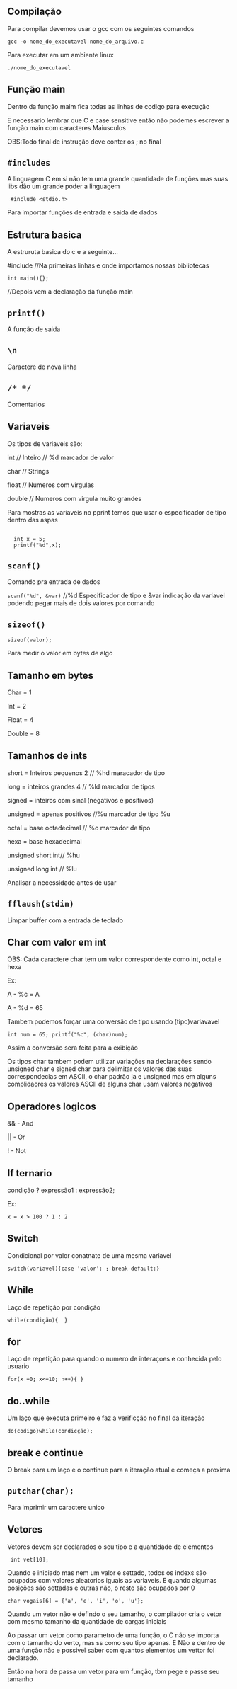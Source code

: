 <h2>Compilação</h2>

<p>Para compilar devemos usar o gcc com os seguintes comandos</p>
<code>gcc -o nome_do_executavel nome_do_arquivo.c</code>

<p>Para executar em um ambiente linux</p>
<code>./nome_do_executavel</code>

<h2>Função main</h2>

<p>Dentro da função maim fica todas as linhas de codigo para execução<p>
<p>E necessario lembrar que C e case sensitive então não podemes escrever a função main com caracteres Maiusculos</p>
<p>OBS:Todo final de instrução deve conter os ; no final</p>

<h2><code>#includes</code></h2>

<p>A linguagem C em si não tem uma grande quantidade de funções mas suas libs dão um grande poder a linguagem</p>

<code> #include <stdio.h> </code> 
<p>Para importar funções de entrada e saida de dados</p>

<h2>Estrutura basica</h2>

<p>A estruruta basica do c e a seguinte...</p>

<p>#include <stdio.h> //Na primeiras linhas e onde importamos nossas bibliotecas</p>
<code>int main(){};</code>
<p>//Depois vem a declaração da função main</p>
  
<h2><code>printf()</code></h2>
  
<p>A função de saida<p>
  
  <h2><code>\n</code></h2>
<p>Caractere de nova linha<p>
  
<h2><code>/* */</code></h2>
<p>Comentarios</p>  
  
<h2>Variaveis</h2>
 
<p>Os tipos de variaveis são:<p>
<p>int // Inteiro // %d marcador de valor</p>
<p>char // Strings</p>
<p>float // Numeros com virgulas</p>
<p>double // Numeros com virgula muito grandes</p>
  
<p>Para mostras as variaveis no pprint temos que usar o especificador de tipo dentro das aspas</p>
  
<code>
  int x = 5;
  printf("%d",x);
</code>

<h2><code>scanf()</code></h2>
<p>Comando pra entrada de dados</p>
  
  <p><code>scanf("%d", &var)</code> //%d Especificador de tipo e &var indicação da variavel podendo pegar mais de dois valores por comando</p>

<h2><code>sizeof()</code></h2>
<code>sizeof(valor);</code>
<p>Para medir o valor em bytes de algo</p>
  
<h2>Tamanho em bytes</h2>
<p>Char = 1</p>
<p>Int = 2</p>
<p>Float = 4</p>
<p>Double = 8</p>
  
<h2>Tamanhos de ints</h2>
<p>short = Inteiros pequenos 2 // %hd maracador de tipo</p>
<p>long = inteiros grandes 4 // %ld marcador de tipos</p>
<p>signed = inteiros com sinal (negativos e positivos)</p>
<p>unsigned = apenas positivos //%u marcador de tipo %u</p>
<p>octal = base octadecimal // %o marcador de tipo</p>
<p>hexa = base hexadecimal</p>	
<p>unsigned short int// %hu</p>
<p>unsigned long int // %lu</p>
	
<p>Analisar a necessidade antes de usar</p>

<h2><code>fflaush(stdin)</code></h2>

<p>Limpar buffer com a entrada de teclado</p>

<h2>Char com valor em int</h2>
<p>OBS: Cada caractere char tem um valor correspondente como int, octal e hexa</p>
<p>Ex:</p>
<p>A - %c = A</p>
<p>A - %d = 65</p>

<p>Tambem podemos forçar uma conversão de tipo usando (tipo)variavavel</p>
<p><code>int num = 65; printf("%c", (char)num);</code></p>
<p>Assim a conversão sera feita para a exibição</p>
	
<p>Os tipos char tambem podem utilizar variações na declarações  sendo unsigned char e signed char para delimitar os valores das suas correspondecias em ASCII, o char padrão ja e unsigned mas em alguns complidaores os valores ASCII de alguns char usam valores negativos</p>

<h2>Operadores logicos</h2>

<p>&& - And</p>
<p>|| - Or</p>
<p>! - Not</p>
	
<h2> If ternario</h2>

<p>condição ? expressão1 : expressão2;</p>
<p>Ex:</p>
<code>x = x > 100 ? 1 : 2</code>

<h2>Switch</h2>

<p>Condicional por valor conatnate de uma mesma variavel</p>
<code>switch(variavel){case 'valor': ; break default:}</code>
	
<h2>While</h2>

<p>Laço de repetição por condição</p>
<code>while(condição){	}</code>

<h2>for</h2>
 
<p>Laço de repetição para quando o numero de interaçoes e conhecida pelo usuario</p>

<code>for(x =0; x<=10; n++){ }</code>

<h2>do..while</h2>

<p>Um laço que executa primeiro e faz a verificção no final da iteração</p>
<code>do{codigo}while(condicção);</code>

<h2>break e continue</h2>

<p>O break para um laço e o continue para a iteração atual e começa a proxima</p>

<h2><code>putchar(char);</code></h2>

<p>Para imprimir um caractere unico</p>

<h2>Vetores</h2>
	
<p>Vetores devem ser declarados o seu tipo e a quantidade de elementos</p>
<code> int vet[10];</code>
<p>Quando e iniciado mas nem um valor e settado, todos os indexs são ocupados com valores aleatorios iguais as variaveis. E quando algumas posições são settadas e outras não, o resto são ocupados por 0</p>
<code>char vogais[6] = {'a', 'e', 'i', 'o', 'u'};</code>
<p>Quando um vetor não e defindo o seu tamanho, o compilador cria o vetor com mesmo tamanho da quantidade de cargas iniciais</p>
<p>Ao passar um vetor como parametro de uma função, o C não se importa com o tamanho do verto, mas ss como seu tipo apenas. E Não e dentro de uma função não e possivel saber com quantos elementos um vettor foi declarado.</p>
<p>Então na hora de passa um vetor para um função, tbm pege e passe seu tamanho</p>
